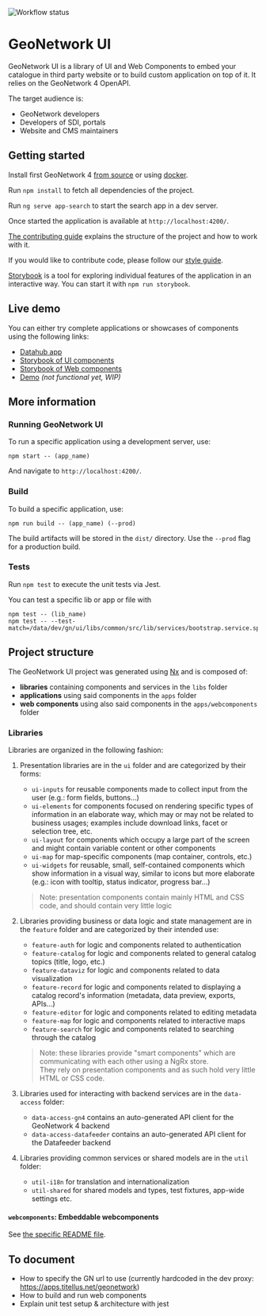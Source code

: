 ![Workflow status](https://github.com/geonetwork/geonetwork-ui/workflows/Build/badge.svg?branch=master)

# GeoNetwork UI

GeoNetwork UI is a library of UI and Web Components to embed your catalogue in third party website or to build custom application on top of it. It relies on the GeoNetwork 4 OpenAPI.

The target audience is:

- GeoNetwork developers
- Developers of SDI, portals
- Website and CMS maintainers

## Getting started

Install first GeoNetwork 4 [from source](https://geonetwork-opensource.org/manuals/4.0.x/eng/users/install-guide/installing-from-source-code.html#building-running)
or using [docker](https://github.com/geonetwork/docker-geonetwork/tree/master/4.0.1).

Run `npm install` to fetch all dependencies of the project.

Run `ng serve app-search` to start the search app in a dev server.

Once started the application is available at `http://localhost:4200/`.

[The contributing guide](CONTRIBUTING.md) explains the structure of the project and how to work with it.

If you would like to contribute code, please follow our [style guide](STYLEGUIDE.md).

[Storybook](https://storybook.js.org) is a tool for exploring individual features of the application in an interactive way.
You can start it with `npm run storybook`.

## Live demo

You can either try complete applications or showcases of components using the following links:

- [Datahub app](https://geonetwork.github.io/geonetwork-ui/master/apps/datahub/)
- [Storybook of UI components](https://geonetwork.github.io/geonetwork-ui/master/storybook/demo/)
- [Storybook of Web components](https://geonetwork.github.io/geonetwork-ui/master/storybook-wc/)
- [Demo](https://geonetwork.github.io/geonetwork-ui/master/demo/) _(not functional yet, WIP)_

## More information

### Running GeoNetwork UI

To run a specific application using a development server, use:

```shell script
npm start -- (app_name)
```

And navigate to `http://localhost:4200/`.

### Build

To build a specific application, use:

```shell script
npm run build -- (app_name) (--prod)
```

The build artifacts will be stored in the `dist/` directory. Use the `--prod` flag for a production build.

### Tests

Run `npm test` to execute the unit tests via Jest.

You can test a specific lib or app or file with

```shell script
npm test -- (lib_name)
npm test -- --test-match=/data/dev/gn/ui/libs/common/src/lib/services/bootstrap.service.spec.ts
```

## Project structure

The GeoNetwork UI project was generated using [Nx](https://nx.dev) and is composed of:

- **libraries** containing components and services in the `libs` folder
- **applications** using said components in the `apps` folder
- **web components** using also said components in the `apps/webcomponents` folder

### Libraries

Libraries are organized in the following fashion:

1. Presentation libraries are in the `ui` folder and are categorized by their forms:

   - `ui-inputs` for reusable components made to collect input from the user (e.g.: form fields, buttons...)
   - `ui-elements` for components focused on rendering specific types of information in an elaborate way, which may or may not be related to business usages;
     examples include download links, facet or selection tree, etc.
   - `ui-layout` for components which occupy a large part of the screen and might contain variable content or other components
   - `ui-map` for map-specific components (map container, controls, etc.)
   - `ui-widgets` for reusable, small, self-contained components which show information in a visual way, similar to icons but more elaborate (e.g.: icon with tooltip, status indicator, progress bar...)

   > Note: presentation components contain mainly HTML and CSS code, and should contain very little logic

2. Libraries providing business or data logic and state management are in the `feature` folder and are categorized by their intended use:

   - `feature-auth` for logic and components related to authentication
   - `feature-catalog` for logic and components related to general catalog topics (title, logo, etc.)
   - `feature-dataviz` for logic and components related to data visualization
   - `feature-record` for logic and components related to displaying a catalog record's information (metadata, data preview, exports, APIs...)
   - `feature-editor` for logic and components related to editing metadata
   - `feature-map` for logic and components related to interactive maps
   - `feature-search` for logic and components related to searching through the catalog

   > Note: these libraries provide "smart components" which are communicating with each other using a NgRx store.  
   > They rely on presentation components and as such hold very little HTML or CSS code.

3. Libraries used for interacting with backend services are in the `data-access` folder:

   - `data-access-gn4` contains an auto-generated API client for the GeoNetwork 4 backend
   - `data-access-datafeeder` contains an auto-generated API client for the Datafeeder backend

4. Libraries providing common services or shared models are in the `util` folder:
   - `util-i18n` for translation and internationalization
   - `util-shared` for shared models and types, test fixtures, app-wide settings etc.

#### `webcomponents`: Embeddable webcomponents

See [the specific README file](apps/webcomponents).

## To document

- How to specify the GN url to use (currently hardcoded in the dev proxy: https://apps.titellus.net/geonetwork)
- How to build and run web components
- Explain unit test setup & architecture with jest
